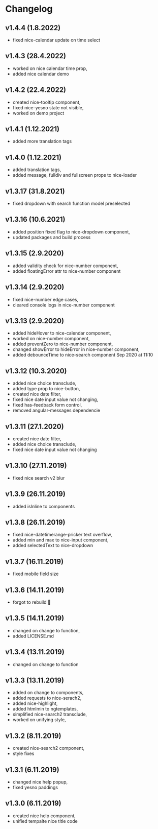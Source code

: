 # Changelog

## v1.4.4 (1.8.2022)

- fixed nice-calendar update on time select

## v1.4.3 (28.4.2022)

- worked on nice calendar time prop,
- added nice calendar demo

## v1.4.2 (22.4.2022)

- created nice-tooltip component,
- fixed nice-yesno state not visible,
- worked on demo project

## v1.4.1 (1.12.2021)

- added more translation tags

## v1.4.0 (1.12.2021)

- added translation tags,
- added message, fulldiv and fullscreen props to nice-loader

## v1.3.17 (31.8.2021)

- fixed dropdown with search function model preselected

## v1.3.16 (10.6.2021)

- added position fixed flag to nice-dropdown component,
- updated packages and build process

## v1.3.15 (2.9.2020)

- added validity check for nice-number component,
- added floatingError attr to nice-number component

## v1.3.14 (2.9.2020)

- fixed nice-number edge cases,
- cleared console logs in nice-number component

## v1.3.13 (2.9.2020)

- added hideHover to nice-calendar component,
- worked on nice-number component,
- added preventZero to nice-number component,
- changed showError to hideError in nice-number component,
- added debounceTime to nice-search component Sep 2020 at 11:10

## v1.3.12 (10.3.2020)

- added nice choice transclude,
- added type prop to nice-button,
- created nice date filter,
- fixed nice date input value not changing,
- fixed has-feedback form control,
- removed angular-messages dependencie

## v1.3.11 (27.1.2020)

- created nice date filter,
- added nice choice transclude,
- fixed nice date input value not changing

## v1.3.10 (27.11.2019)

- fixed nice search v2 blur

## v1.3.9 (26.11.2019)

- added isInline to components

## v1.3.8 (26.11.2019)

- fixed nice-datetimerange-pricker text overflow,
- added min and max to nice-input component,
- added selectedText to nice-dropdown

## v1.3.7 (16.11.2019)

- fixed mobile field size

## v1.3.6 (14.11.2019)

- forgot to rebuild 🤦

## v1.3.5 (14.11.2019)

- changed on change to function,
- added LICENSE.md

## v1.3.4 (13.11.2019)

- changed on change to function

## v1.3.3 (13.11.2019)

- added on change to components,
- added requests to nice-serach2,
- added nice-highlight,
- added htmlmin to ngtemplates,
- simplified nice-search2 transclude,
- worked on unifying style,

## v1.3.2 (8.11.2019)

- created nice-search2 component,
- style fixes

## v1.3.1 (6.11.2019)

- changed nice help popup,
- fixed yesno paddings

## v1.3.0 (6.11.2019)

- created nice help component,
- unified tempalte nice title code
